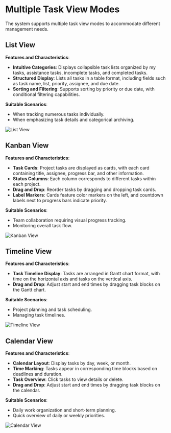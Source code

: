 # Multiple Task View Modes

The system supports multiple task view modes to accommodate different management needs.

## List View
**Features and Characteristics**:
- **Intuitive Categories**: Displays collapsible task lists organized by my tasks, assistance tasks, incomplete tasks, and completed tasks.
- **Structured Display**: Lists all tasks in a table format, including fields such as task name, list, priority, assignee, and due date.
- **Sorting and Filtering**: Supports sorting by priority or due date, with conditional filtering capabilities.

**Suitable Scenarios**:
- When tracking numerous tasks individually.
- When emphasizing task details and categorical archiving.

![List View](/images/en/en_pro_task_view_pic_1.png)

## Kanban View
**Features and Characteristics**:
- **Task Cards**: Project tasks are displayed as cards, with each card containing title, assignee, progress bar, and other information.
- **Status Columns**: Each column corresponds to different tasks within each project.
- **Drag and Drop**: Reorder tasks by dragging and dropping task cards.
- **Label Markers**: Cards feature color markers on the left, and countdown labels next to progress bars indicate priority.

**Suitable Scenarios**:
- Team collaboration requiring visual progress tracking.
- Monitoring overall task flow.

![Kanban View](/images/en/en_pro_task_view_pic_0.png)

## Timeline View
**Features and Characteristics**:
- **Task Timeline Display**: Tasks are arranged in Gantt chart format, with time on the horizontal axis and tasks on the vertical axis.
- **Drag and Drop**: Adjust start and end times by dragging task blocks on the Gantt chart.

**Suitable Scenarios**:
- Project planning and task scheduling.
- Managing task timelines.

![Timeline View](/images/en/en_pro_task_view_pic_2.png)

## Calendar View
**Features and Characteristics**:
- **Calendar Layout**: Display tasks by day, week, or month.
- **Time Marking**: Tasks appear in corresponding time blocks based on deadlines and duration.
- **Task Overview**: Click tasks to view details or delete.
- **Drag and Drop**: Adjust start and end times by dragging task blocks on the calendar.

**Suitable Scenarios**:
- Daily work organization and short-term planning.
- Quick overview of daily or weekly priorities.

![Calendar View](/images/en/en_pro_task_view_pic_3.png)
